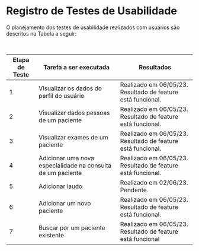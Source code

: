 # Registro de Testes de Usabilidade

O planejamento dos testes de usabilidade realizados com usuários são descritos na Tabela a seguir:

<br>

|Etapa de Teste| Tarefa a ser executada |Resultados|
|--------------------|------------------------------------|----------------------------------------| 
|1| Visualizar os dados do perfil do usuário | Realizado em 06/05/23. Resultado de feature está funcional.|
|2| Visualizar dados pessoas de um paciente | Realizado em 06/05/23. Resultado de feature está funcional.|
|3|Visualizar exames de um paciente |Realizado em 06/05/23. Resultado de feature está funcional.|
|4|Adicionar uma nova especialidade na consulta de um paciente|Realizado em 06/05/23. Resultado de feature está funcional.|
|5|Adicionar laudo |Realizado em 02/06/23. Pendente.|
|6|Adicionar um novo paciente|Realizado em 06/05/23. Resultado de feature está funcional.|
|7|Buscar por um paciente existente |Realizado em 06/05/23. Resultado de feature está funcional|
